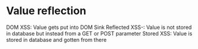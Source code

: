 # Value reflection

DOM XSS: Value gets put into DOM Sink
Reflected XSS-: Value is not stored in database but instead from a GET or POST parameter
Stored XSS: Value is stored in database and gotten from there